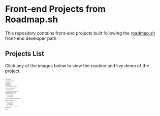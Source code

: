 # Front-end Projects from Roadmap.sh

This repository contains front-end projects built following the [roadmap.sh](https://roadmap.sh/) front-end developer path.

## Projects List



Click any of the images below to view the readme and live demo of the project.

<p align="left">
  <a href='/Frontend-Projects/01-single-page-cv/'>
    <img width="48%" src="./assets/images/single-page-cv.png" alt="single page cv" />
  </a>
</p>